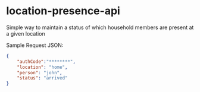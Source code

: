 # location-presence-api
Simple way to maintain a status of which household members are present at a given location

Sample Request JSON:
```json
{
	"authCode":"********",
	"location": "home",
	"person": "john",
	"status": "arrived"
}
```
